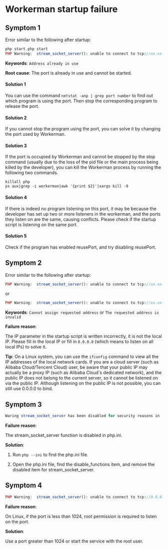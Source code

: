 # Workerman startup failure

## Symptom 1
Error similar to the following after startup:
```php
php start.php start
PHP Warning:  stream_socket_server(): unable to connect to tcp://xx.xx.xx.xx:xxxx (Address already in use) in ...workerman/Worker.php on line xxxx

```
**Keywords**: ```Address already in use```

**Root cause**: The port is already in use and cannot be started.

#### Solution 1


You can use the command ```netstat -anp | grep port number``` to find out which program is using the port.
Then stop the corresponding program to release the port.

#### Solution 2
If you cannot stop the program using the port, you can solve it by changing the port used by Workerman.

#### Solution 3
If the port is occupied by Workerman and cannot be stopped by the stop command (usually due to the loss of the pid file or the main process being killed by the developer), you can kill the Workerman process by running the following two commands.

```shell
killall php
ps aux|grep -i workerman|awk '{print $2}'|xargs kill -9
```

#### Solution 4

If there is indeed no program listening on this port, it may be because the developer has set up two or more listeners in the workerman, and the ports they listen on are the same, causing conflicts. Please check if the startup script is listening on the same port.

#### Solution 5

Check if the program has enabled reusePort, and try disabling reusePort.

## Symptom 2
Error similar to the following after startup:
```php
PHP Warning:  stream_socket_server(): unable to connect to tcp://xx.xx.xx.xx:xxx (Cannot assign requested address) in ...workerman/Worker.php on line xxxx
```
or
```php
PHP Warning:  stream_socket_server(): unable to connect to tcp://xx.xx.xx.xx:xxxx (The requested address is invalid in its context) in ...workerman/Worker.php on line xxxx
```
**Keywords**: `Cannot assign requested address` or `The requested address is invalid`

**Failure reason**:

The IP parameter in the startup script is written incorrectly, it is not the local IP. Please fill in the local IP or fill in ```0.0.0.0``` (which means to listen on all local IPs) to solve it.

**Tip**: On a Linux system, you can use the ```ifconfig``` command to view all the IP addresses of the local network cards. If you are a cloud server (such as Alibaba Cloud/Tencent Cloud) user, be aware that your public IP may actually be a proxy IP (such as Alibaba Cloud's dedicated network), and the public IP does not belong to the current server, so it cannot be listened on via the public IP. Although listening on the public IP is not possible, you can still use 0.0.0.0 to bind.

## Symptom 3
```php
Waring stream_socket_server has been disabled for security reasons in ...
```
**Failure reason**:

The stream_socket_server function is disabled in php.ini.

**Solution**:

1. Run ```php --ini``` to find the php.ini file.

2. Open the php.ini file, find the disable_functions item, and remove the disabled item for stream_socket_server.

## Symptom 4
```php
PHP Warning:  stream_socket_server(): unable to connect to tcp://0.0.0.0:xxx (Permission denied)
```
**Failure reason**:

On Linux, if the port is less than 1024, root permission is required to listen on the port.

**Solution**:

Use a port greater than 1024 or start the service with the root user.
